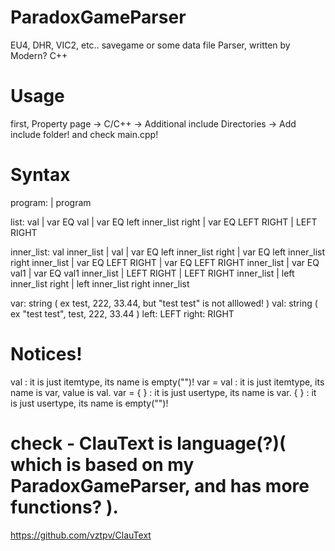 # ParadoxGameParser
EU4, DHR, VIC2, etc.. savegame or some data file Parser, written by Modern? C++

# Usage 
first, Property page -> C/C++ -> Additional include Directories -> Add include folder!
and check main.cpp! 
 
# Syntax
program: | program 

list: val | var EQ val | var EQ left inner_list right | var EQ LEFT RIGHT | LEFT RIGHT

inner_list: val inner_list | val 
| var EQ left inner_list right | var EQ left inner_list right inner_list
| var EQ LEFT RIGHT | var EQ LEFT RIGHT inner_list
| var EQ val1 | var EQ val1 inner_list
| LEFT RIGHT | LEFT RIGHT inner_list
| left inner_list right | left inner_list right inner_list

var: string ( ex test, 222, 33.44, but "test test" is not alllowed! )
val: string ( ex "test test", test, 222, 33.44 )
left: LEFT
right: RIGHT

# Notices!
val  :  it is just itemtype, its name is empty("")!
var = val : it is just itemtype, its name is var, value is val.
var = { } : it is just usertype, its name is var.
{    } : it is just usertype, its name is empty("")!

# check - ClauText is language(?)( which is based on my ParadoxGameParser, and has more functions? ).
https://github.com/vztpv/ClauText
